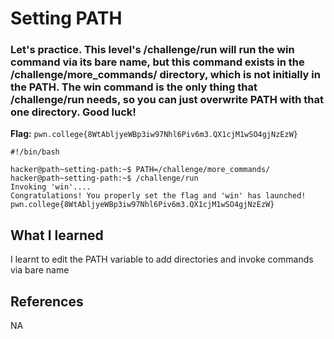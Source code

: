 # Setting PATH

### Let's practice. This level's /challenge/run will run the win command via its bare name, but this command exists in the /challenge/more_commands/ directory, which is not initially in the PATH. The win command is the only thing that /challenge/run needs, so you can just overwrite PATH with that one directory. Good luck!

**Flag:** `pwn.college{8WtAbljyeWBp3iw97Nhl6Piv6m3.QX1cjM1wSO4gjNzEzW}`

```
#!/bin/bash

hacker@path~setting-path:~$ PATH=/challenge/more_commands/
hacker@path~setting-path:~$ /challenge/run
Invoking 'win'....
Congratulations! You properly set the flag and 'win' has launched!
pwn.college{8WtAbljyeWBp3iw97Nhl6Piv6m3.QX1cjM1wSO4gjNzEzW}
```

## What I learned

I learnt to edit the PATH variable to add directories and invoke commands via bare name

## References

NA
